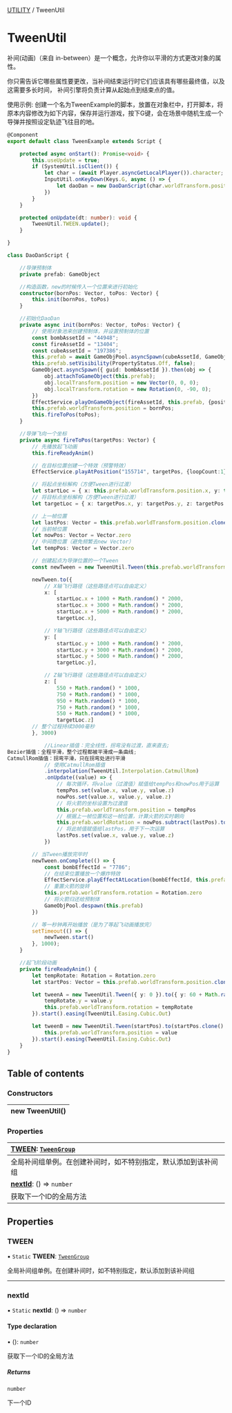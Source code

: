 [UTILITY](../groups/Core.UTILITY.md) / TweenUtil

# TweenUtil <Badge type="tip" text="Class" /> <Score text="TweenUtil" />

<p class="content-big">

补间(动画)（来自 in-between）是一个概念，允许你以平滑的方式更改对象的属性。

</p>
你只需告诉它哪些属性要更改，当补间结束运行时它们应该具有哪些最终值，以及这需要多长时间，
补间引擎将负责计算从起始点到结束点的值。

<p style="font-size: 14px;">

使用示例: 创建一个名为TweenExample的脚本，放置在对象栏中，打开脚本，将原本内容修改为如下内容，保存并运行游戏，按下G键，会在场景中随机生成一个导弹并按照设定轨迹飞往目的地。

</p>

```ts
@Component
export default class TweenExample extends Script {

    protected async onStart(): Promise<void> {
        this.useUpdate = true;
        if (SystemUtil.isClient()) {
            let char = (await Player.asyncGetLocalPlayer()).character;
            InputUtil.onKeyDown(Keys.G, async () => {
                let daoDan = new DaoDanScript(char.worldTransform.position, new Vector(Math.random() * 1000, Math.random() * 1000, 0));
            })
        }
    }

    protected onUpdate(dt: number): void {
        TweenUtil.TWEEN.update();
    }

}

class DaoDanScript {

    //导弹预制体
    private prefab: GameObject

    //构造函数，new的时候传入一个位置来进行初始化
    constructor(bornPos: Vector, toPos: Vector) {
        this.init(bornPos, toPos)
    }

    //初始化DaoDan
    private async init(bornPos: Vector, toPos: Vector) {
        // 使用对象池来创建预制体，并设置预制体的位置
        const bombAssetId = "44948";
        const fireAssetId = "13404";
        const cubeAssetId = "197386";
        this.prefab = await GameObjPool.asyncSpawn(cubeAssetId, GameObjPoolSourceType.Asset);
        this.prefab.setVisibility(PropertyStatus.Off, false);
        GameObject.asyncSpawn({ guid: bombAssetId }).then(obj => {
            obj.attachToGameObject(this.prefab);
            obj.localTransform.position = new Vector(0, 0, 0);
            obj.localTransform.rotation = new Rotation(0, -90, 0);
        })
        EffectService.playOnGameObject(fireAssetId, this.prefab, {position:new Vector(0, 0, 0), rotation:new Rotation(0, -90, 0), scale: new Vector(2, 2, 2)});
        this.prefab.worldTransform.position = bornPos;
        this.fireToPos(toPos);
    }

    //导弹飞向一个坐标
    private async fireToPos(targetPos: Vector) {
        // 先播放起飞动画
        this.fireReadyAnim()

        // 在目标位置创建一个特效（预警特效）
        EffectService.playAtPosition("155714", targetPos, {loopCount:1});

        // 将起点坐标解构（方便Tween进行过渡）
        let startLoc = { x: this.prefab.worldTransform.position.x, y: this.prefab.worldTransform.position.y, z: this.prefab.worldTransform.position.z }
        // 将目标点坐标解构（方便Tween进行过渡）
        let targetLoc = { x: targetPos.x, y: targetPos.y, z: targetPos.z }

        // 上一帧位置
        let lastPos: Vector = this.prefab.worldTransform.position.clone()
        // 当前帧位置
        let nowPos: Vector = Vector.zero
        // 中间商位置（避免频繁去new Vector）
        let tempPos: Vector = Vector.zero

        // 创建起点为导弹位置的一个Tween
        const newTween = new TweenUtil.Tween(this.prefab.worldTransform.position.clone())

        newTween.to({
            // X轴飞行路径（这些路径点可以自由定义）
            x: [
                startLoc.x + 1000 + Math.random() * 2000,
                startLoc.x + 3000 + Math.random() * 2000,
                startLoc.x + 5000 + Math.random() * 2000,
                targetLoc.x],

            // Y轴飞行路径（这些路径点可以自由定义）
            y: [
                startLoc.y + 1000 + Math.random() * 2000,
                startLoc.y + 3000 + Math.random() * 2000,
                startLoc.y + 5000 + Math.random() * 2000,
                targetLoc.y],

            // Z轴飞行路径（这些路径点可以自由定义）
            z: [
                550 + Math.random() * 1000,
                750 + Math.random() * 1000,
                950 + Math.random() * 1000,
                750 + Math.random() * 1000,
                550 + Math.random() * 1000,
                targetLoc.z]
        // 整个过程持续3000毫秒
        }, 3000)

            //Linear插值：完全线性，拐弯没有过渡，直来直去;
Bezier插值：全程平滑，整个过程都被平滑成一条曲线;
CatmullRom插值：拐弯平滑，只在拐弯处进行平滑
            // 使用CatmullRom插值
            .interpolation(TweenUtil.Interpolation.CatmullRom)
            .onUpdate((value) => {
                // 每次循环，将value（过渡值）赋值给tempPos和nowPos用于运算
                tempPos.set(value.x, value.y, value.z)
                nowPos.set(value.x, value.y, value.z)
                // 将火箭的坐标设置为过渡值
                this.prefab.worldTransform.position = tempPos
                // 根据上一帧位置和这一帧位置，计算火箭的实时朝向
                this.prefab.worldRotation = nowPos.subtract(lastPos).toRotation()
                // 将此帧值赋值给lastPos，用于下一次运算
                lastPos.set(value.x, value.y, value.z)
            })

        // 当Tween播放完毕时
        newTween.onComplete(() => {
            const bombEffectId = "7786";
            // 在结束位置播放一个爆炸特效
            EffectService.playEffectAtLocation(bombEffectId, this.prefab.worldTransform.position, 1)
            // 重置火箭的旋转
            this.prefab.worldTransform.rotation = Rotation.zero
            // 将火箭归还给预制体
            GameObjPool.despawn(this.prefab)
        })

        // 等一秒钟再开始播放（是为了等起飞动画播放完）
        setTimeout(() => {
            newTween.start()
        }, 1000);
    }

    //起飞阶段动画
    private fireReadyAnim() {
        let tempRotate: Rotation = Rotation.zero
        let startPos: Vector = this.prefab.worldTransform.position.clone()

        let tweenA = new TweenUtil.Tween({ y: 0 }).to({ y: 60 + Math.random() * 30 }, 1000).onUpdate((value) => {
            tempRotate.y = value.y
            this.prefab.worldTransform.rotation = tempRotate
        }).start().easing(TweenUtil.Easing.Cubic.Out)

        let tweenB = new TweenUtil.Tween(startPos).to(startPos.clone().add(new mw.Vector(0, 0, Math.random() * 100)), 1000).onUpdate((value) => {
            this.prefab.worldTransform.position = value
        }).start().easing(TweenUtil.Easing.Cubic.Out)
    }
}
```

## Table of contents

### Constructors <Score text="Constructors" /> 
| **new TweenUtil**()  |
| :----- |

### Properties <Score text="Properties" /> 
| **[TWEEN](mw.TweenUtil.md#tween)**: [`TweenGroup`](mw.TweenGroup.md)  |
| :-----|
| 全局补间组单例。在创建补间时，如不特别指定，默认添加到该补间组|
| **[nextId](mw.TweenUtil.md#nextid)**: () => `number`  |
| 获取下一个ID的全局方法|

## Properties

### TWEEN <Score text="TWEEN" /> 

▪ `Static` **TWEEN**: [`TweenGroup`](mw.TweenGroup.md)

全局补间组单例。在创建补间时，如不特别指定，默认添加到该补间组

___

### nextId <Score text="nextId" /> 

▪ `Static` **nextId**: () => `number` <Badge type="tip" text="other" />

#### Type declaration

• (): `number`

获取下一个ID的全局方法


##### Returns

`number`

下一个ID
